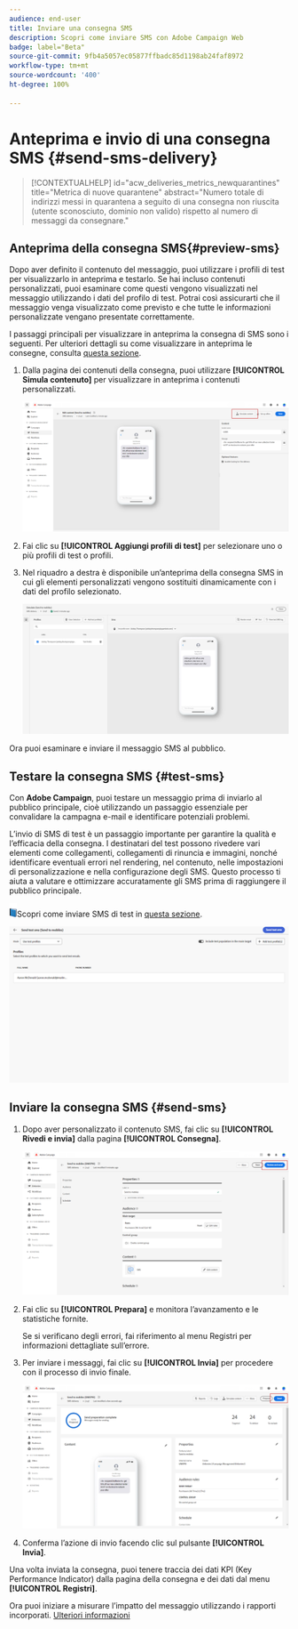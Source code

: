 ```yaml
---
audience: end-user
title: Inviare una consegna SMS
description: Scopri come inviare SMS con Adobe Campaign Web
badge: label="Beta"
source-git-commit: 9fb4a5057ec05877ffbadc85d1198ab24faf8972
workflow-type: tm+mt
source-wordcount: '400'
ht-degree: 100%

---
```


# Anteprima e invio di una consegna SMS {#send-sms-delivery}

>[!CONTEXTUALHELP]
>id="acw_deliveries_metrics_newquarantines"
>title="Metrica di nuove quarantene"
>abstract="Numero totale di indirizzi messi in quarantena a seguito di una consegna non riuscita (utente sconosciuto, dominio non valido) rispetto al numero di messaggi da consegnare."

## Anteprima della consegna SMS{#preview-sms}

Dopo aver definito il contenuto del messaggio, puoi utilizzare i profili di test per visualizzarlo in anteprima e testarlo. Se hai incluso contenuti personalizzati, puoi esaminare come questi vengono visualizzati nel messaggio utilizzando i dati del profilo di test. Potrai così assicurarti che il messaggio venga visualizzato come previsto e che tutte le informazioni personalizzate vengano presentate correttamente.

I passaggi principali per visualizzare in anteprima la consegna di SMS sono i seguenti. Per ulteriori dettagli su come visualizzare in anteprima le consegne, consulta [questa sezione](../preview-test/preview-content.md).

1. Dalla pagina dei contenuti della consegna, puoi utilizzare **[!UICONTROL Simula contenuto]** per visualizzare in anteprima i contenuti personalizzati.

   ![](assets/sms_send_1.png)

1. Fai clic su **[!UICONTROL Aggiungi profili di test]** per selezionare uno o più profili di test o profili.

   <!--
    Once your test profiles are selected, click **[!UICONTROL Select]**.
    ![](assets/sms_send_2.png)
    -->

1. Nel riquadro a destra è disponibile un’anteprima della consegna SMS in cui gli elementi personalizzati vengono sostituiti dinamicamente con i dati del profilo selezionato.

   ![](assets/sms_send_3.png)

Ora puoi esaminare e inviare il messaggio SMS al pubblico.

## Testare la consegna SMS {#test-sms}

Con **Adobe Campaign**, puoi testare un messaggio prima di inviarlo al pubblico principale, cioè utilizzando un passaggio essenziale per convalidare la campagna e-mail e identificare potenziali problemi.

L’invio di SMS di test è un passaggio importante per garantire la qualità e l’efficacia della consegna. I destinatari del test possono rivedere vari elementi come collegamenti, collegamenti di rinuncia e immagini, nonché identificare eventuali errori nel rendering, nel contenuto, nelle impostazioni di personalizzazione e nella configurazione degli SMS. Questo processo ti aiuta a valutare e ottimizzare accuratamente gli SMS prima di raggiungere il pubblico principale.

![](../assets/do-not-localize/book.png)Scopri come inviare SMS di test in [questa sezione](../preview-test/test-deliveries.md).

![](assets/sms_send_6.png)

## Inviare la consegna SMS {#send-sms}

1. Dopo aver personalizzato il contenuto SMS, fai clic su **[!UICONTROL Rivedi e invia]** dalla pagina **[!UICONTROL Consegna]**.

   ![](assets/sms_send_4.png)

1. Fai clic su **[!UICONTROL Prepara]** e monitora l’avanzamento e le statistiche fornite.

   Se si verificano degli errori, fai riferimento al menu Registri per informazioni dettagliate sull’errore.

1. Per inviare i messaggi, fai clic su **[!UICONTROL Invia]** per procedere con il processo di invio finale.

   ![](assets/sms_send_5.png)

1. Conferma l’azione di invio facendo clic sul pulsante **[!UICONTROL Invia]**.

Una volta inviata la consegna, puoi tenere traccia dei dati KPI (Key Performance Indicator) dalla pagina della consegna e dei dati dal menu **[!UICONTROL Registri]**.

Ora puoi iniziare a misurare l’impatto del messaggio utilizzando i rapporti incorporati. [Ulteriori informazioni](../reporting/sms-report.md)




